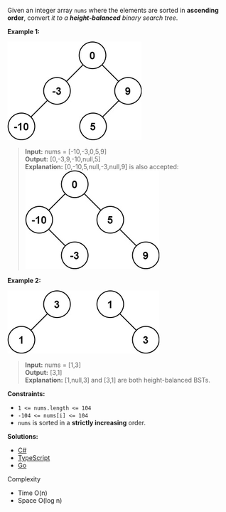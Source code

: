 Given an integer array `nums` where the elements are sorted in **ascending order**, convert _it to a_ **_height-balanced_** _binary search tree_.

**Example 1:**

![](/divide-and-conquer/convert-sorted-array-to-binary-search-tree/img/btree1.png)

> **Input:** nums = [-10,-3,0,5,9]  
> **Output:** [0,-3,9,-10,null,5]  
> **Explanation:** [0,-10,5,null,-3,null,9] is also accepted:  
> ![](/divide-and-conquer/convert-sorted-array-to-binary-search-tree/img/btree2.png)

**Example 2:**

![](/divide-and-conquer/convert-sorted-array-to-binary-search-tree/img/btree3.png)

> **Input:** nums = [1,3]  
> **Output:** [3,1]  
> **Explanation:** [1,null,3] and [3,1] are both height-balanced BSTs.

**Constraints:**

- `1 <= nums.length <= 104`
- `-104 <= nums[i] <= 104`
- `nums` is sorted in a **strictly increasing** order.

**Solutions:**

- [C#](/divide-and-conquer/convert-sorted-array-to-binary-search-tree/convert-sorted-array-to-binary-search-tree.cs)
- [TypeScript](/divide-and-conquer/convert-sorted-array-to-binary-search-tree/convert-sorted-array-to-binary-search-tree.ts)
- [Go](/divide-and-conquer/convert-sorted-array-to-binary-search-tree/convert-sorted-array-to-binary-search-tree.go)

Complexity
- Time O(n)
- Space O(log n)